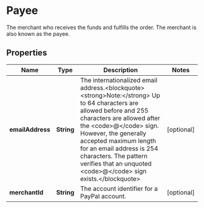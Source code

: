 

# Payee

The merchant who receives the funds and fulfills the order. The merchant is also known as the payee.

## Properties

| Name | Type | Description | Notes |
|------------ | ------------- | ------------- | -------------|
|**emailAddress** | **String** | The internationalized email address.&lt;blockquote&gt;&lt;strong&gt;Note:&lt;/strong&gt; Up to 64 characters are allowed before and 255 characters are allowed after the &lt;code&gt;@&lt;/code&gt; sign. However, the generally accepted maximum length for an email address is 254 characters. The pattern verifies that an unquoted &lt;code&gt;@&lt;/code&gt; sign exists.&lt;/blockquote&gt; |  [optional] |
|**merchantId** | **String** | The account identifier for a PayPal account. |  [optional] |



